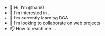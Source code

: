 - 👋 Hi, I’m @harii0
- 👀 I’m interested in ..
- 🌱 I’m currently learning BCA
- 💞️ I’m looking to collaborate on web projects
- 📫 How to reach me ...

<!---
harii0/harii0 is a ✨ special ✨ repository because its `README.md` (this file) appears on your GitHub profile.
You can click the Preview link to take a look at your changes.
--->
